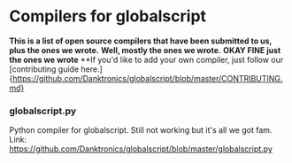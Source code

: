 # Compilers for globalscript

**This is a list of open source compilers that have been submitted to us, plus the ones we wrote.**
**Well, mostly the ones we wrote.**
**OKAY FINE just the ones we wrote**
**If you'd like to add your own compiler, just follow our [contributing guide here.]{https://github.com/Danktronics/globalscript/blob/master/CONTRIBUTING.md}

### globalscript.py
Python compiler for globalscript. Still not working but it's all we got fam.
Link: https://github.com/Danktronics/globalscript/blob/master/globalscript.py
